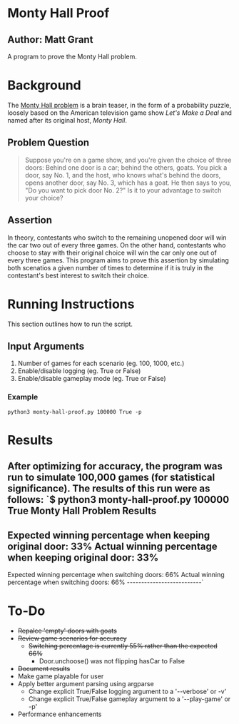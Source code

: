 # Monty Hall Proof
## Author: Matt Grant
A program to prove the Monty Hall problem.

# Background
The [Monty Hall problem](https://en.wikipedia.org/wiki/Monty_Hall_problem "Monty Hall problem Wikipedia") is a brain teaser, in the form of a probability puzzle, loosely based on the American television game show *Let's Make a Deal* and named after its original host, *Monty Hall*.

## Problem Question
> Suppose you're on a game show, and you're given the choice of three doors: Behind one door is a car; behind the others, goats. You pick a door, say No. 1, and the host, who knows what's behind the doors, opens another door, say No. 3, which has a goat. He then says to you, "Do you want to pick door No. 2?" Is it to your advantage to switch your choice?

## Assertion
In theory, contestants who switch to the remaining unopened door will win the car two out of every three games.  On the other hand, contestants who choose to stay with their original choice will win the car only one out of every three games.  This program aims to prove this assertion by simulating both scenatios a given number of times to determine if it is truly in the contestant's best interest to switch their choice.

# Running Instructions
This section outlines how to run the script.

## Input Arguments
1. Number of games for each scenario (eg. 100, 1000, etc.)
2. Enable/disable logging (eg. True or False)
3. Enable/disable gameplay mode (eg. True or False)

### Example
`python3 monty-hall-proof.py 100000 True -p`

# Results
After optimizing for accuracy, the program was run to simulate 100,000 games (for statistical significance).  The results of this run were as follows:
`$ python3 monty-hall-proof.py 100000 True
Monty Hall Problem Results
--------------------------
Expected winning percentage when keeping original door: 33%
Actual winning percentage when keeping original door: 33%
---------------------------------------------------------
Expected winning percentage when switching doors: 66%
Actual winning percentage when switching doors: 66%
--------------------------`

# To-Do
+ ~~Repalce 'empty' doors with goats~~
+ ~~Review game scenarios for accuracy~~
  + ~~Switching percentage is currently 55% rather than the expected 66%~~
    + Door.unchoose() was not flipping hasCar to False
+ ~~Document results~~
+ Make game playable for user
+ Apply better argument parsing using argparse
  + Change explicit True/False logging argument to a '--verbose' or -v'
  + Change explicit True/False gameplay argument to a '--play-game' or -p'
+ Performance enhancements